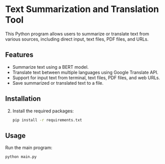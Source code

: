 # Text Summarization and Translation Tool

This Python program allows users to summarize or translate text from various sources, including direct input, text files, PDF files, and URLs.

## Features
- Summarize text using a BERT model.
- Translate text between multiple languages using Google Translate API.
- Support for input text from terminal, text files, PDF files, and web URLs.
- Save summarized or translated text to a file.

## Installation


2. Install the required packages:
    ```bash
    pip install -r requirements.txt
    ```

## Usage

Run the main program:
```bash
python main.py
```
